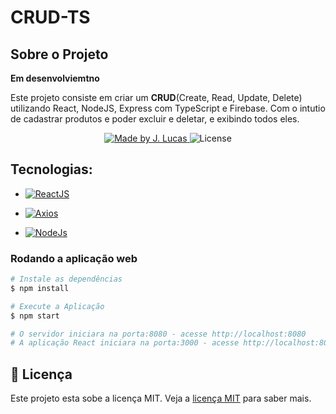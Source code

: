 # CRUD-TS
## Sobre o Projeto
<b>Em desenvolviemtno</b>

Este projeto consiste em criar um <strong>CRUD</strong>(Create, Read, Update, Delete) utilizando React, NodeJS, Express com TypeScript e Firebase. Com o intutio de cadastrar produtos e poder excluir e deletar, e exibindo todos eles.

<p align="center">
<a href="https://www.linkedin.com/in/jo%C3%A3o-lucas-nascimento-andrade-34574398/">
    <img alt="Made by J. Lucas" src="https://img.shields.io/badge/made%20by-Jo%C3%A3o%20Lucas-blue">
</a>

<img alt="License" src="https://img.shields.io/badge/license-MIT-brightgreen?color=blue">
</p>

## Tecnologias:

- <a href="https://reactjs.org/">
  <img alt="ReactJS" src="https://img.shields.io/static/v1?color=blue&label=React&message=JS&?style=plastic&logo=React">
</a>

- <a href="https://axios-http.com/ptbr/docs/intro">
  <img alt="Axios" src="https://img.shields.io/badge/Using-Axios-blue">
</a>

- <a href="https://nodejs.org/en/about/">
  <img alt="NodeJs" src="https://img.shields.io/badge/Using-NodeJS-blue">
</a>



### Rodando a aplicação web

```bash
# Instale as dependências
$ npm install

# Execute a Aplicação
$ npm start

# O servidor iniciara na porta:8080 - acesse http://localhost:8080
# A aplicação React iniciara na porta:3000 - acesse http://localhost:8080
```
## 📝 Licença

Este projeto esta sobe a licença MIT. Veja a <a href="https://opensource.org/licenses/MIT">licença MIT</a> para saber mais.